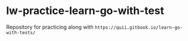 # lw-practice-learn-go-with-test
Repository for practicing along with `https://quii.gitbook.io/learn-go-with-tests/`
